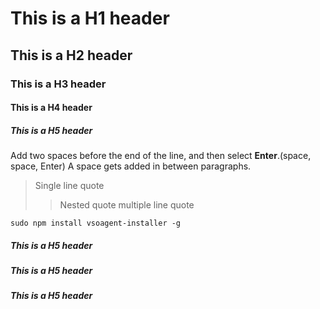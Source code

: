 # This is a H1 header
## This is a H2 header
### This is a H3 header
#### This is a H4 header
##### This is a H5 header

Add two spaces before the end of the line, and then select **Enter**.(space, space, Enter)
A space gets added in between paragraphs.

> Single line quote
>> Nested quote
>> multiple line
>> quote

```
sudo npm install vsoagent-installer -g  
```

##### This is a H5 header
##### This is a H5 header
##### This is a H5 header